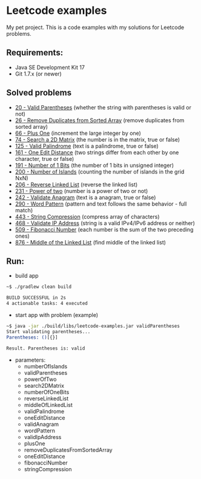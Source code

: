 Leetcode examples
=======

My pet project.
This is a code examples with my solutions for Leetcode problems.

## Requirements:
  * Java SE Development Kit 17
  * Git 1.7.x (or newer)


## Solved problems
 * [20 - Valid Parentheses](https://leetcode.com/problems/valid-parentheses) (whether the string with parentheses is valid or not)
 * [26 - Remove Duplicates from Sorted Array](https://leetcode.com/problems/remove-duplicates-from-sorted-array) (remove duplicates from sorted array)
 * [66 - Plus One](https://leetcode.com/problems/plus-one) (increment the large integer by one)
 * [74 - Search a 2D Matrix](https://leetcode.com/problems/search-a-2d-matrix) (the number is in the matrix, true or false)
 * [125 - Valid Palindrome](https://leetcode.com/problems/valid-palindrome) (text is a palindrome, true or false)
 * [161 - One Edit Distance](https://leetcode.com/problems/one-edit-distance) (two strings differ from each other by one character, true or false)
 * [191 - Number of 1 Bits](https://leetcode.com/problems/number-of-1-bits) (the number of 1 bits in unsigned integer)
 * [200 - Number of Islands](https://leetcode.com/problems/number-of-islands) (counting the number of islands in the grid NxN)
 * [206 - Reverse Linked List](https://leetcode.com/problems/reverse-linked-list) (reverse the linked list)
 * [231 - Power of two](https://leetcode.com/problems/power-of-two) (number is a power of two or not)
 * [242 - Validate Anagram](https://leetcode.com/problems/valid-anagram) (text is a anagram, true or false)
 * [290 - Word Pattern](https://leetcode.com/problems/word-pattern) (pattern and text follows the same behavior - full match)
 * [443 - String Compression](https://leetcode.com/problems/string-compression) (compress array of characters)
 * [468 - Validate IP Address](https://leetcode.com/problems/validate-ip-address) (string is a valid IPv4/IPv6 address or neither)
 * [509 - Fibonacci Number](https://leetcode.com/problems/fibonacci-number) (each number is the sum of the two preceding ones)
 * [876 - Middle of the Linked List](https://leetcode.com/problems/middle-of-the-linked-list) (find middle of the linked list)


## Run:
 * build app
```bash
~$ ./gradlew clean build

BUILD SUCCESSFUL in 2s
4 actionable tasks: 4 executed
```

 * start app with problem (example)
```bash
~$ java -jar ./build/libs/leetcode-examples.jar validParentheses
Start validating parentheses...
Parentheses: ()[{}]

Result. Parentheses is: valid
```

* parameters: 
  * numberOfIslands
  * validParentheses
  * powerOfTwo
  * search2DMatrix
  * numberOfOneBits
  * reverseLinkedList
  * middleOfLinkedList
  * validPalindrome
  * oneEditDistance
  * validAnagram
  * wordPattern
  * validIpAddress
  * plusOne
  * removeDuplicatesFromSortedArray
  * oneEditDistance
  * fibonacciNumber
  * stringCompression

